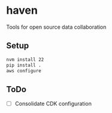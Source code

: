 # haven
Tools for open source data collaboration

## Setup

```bash
nvm install 22
pip install .
aws configure
```

## ToDo

- [ ] Consolidate CDK configuration

